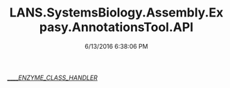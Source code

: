 ﻿---
title: LANS.SystemsBiology.Assembly.Expasy.AnnotationsTool.API
date: 6/13/2016 6:38:06 PM
---

[_____ENZYME_CLASS_HANDLER_](T-LANS.SystemsBiology.Assembly.Expasy.AnnotationsTool.API._____ENZYME_CLASS_HANDLER_.html)
